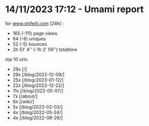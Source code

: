 # 14/11/2023 17:12 - Umami report
for www.shifeiti.com [24h] :

 - 165 (-111) page views
 - 64 (-6) uniques
 - 52 (-5) bounces
 - 2h 51' 4'' (-1h 2' 59'') totaltime


top 10 urls:
 - 29x [/]
 - 29x [/blog/2022-12-09/]
 - 25x [/blog/2023-01-12/]
 - 22x [/blog/2022-12-22/]
 - 11x [/blog/2022-05-07/]
 - 7x [/about/]
 - 6x [/wiki/]
 - 5x [/blog/2023-02-03/]
 - 4x [/blog/2022-05-24/]
 - 4x [/blog/2022-08-26/]


